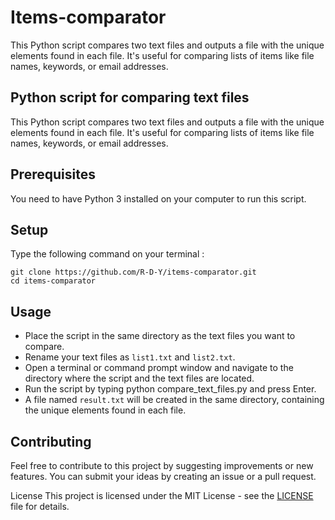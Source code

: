 # Items-comparator
This Python script compares two text files and outputs a file with the unique elements found in each file. It's useful for comparing lists of items like file names, keywords, or email addresses.


## Python script for comparing text files
This Python script compares two text files and outputs a file with the unique elements found in each file. It's useful for comparing lists of items like file names, keywords, or email addresses.

## Prerequisites
You need to have Python 3 installed on your computer to run this script.

## Setup
Type the following command on your terminal :
```plaintext
git clone https://github.com/R-D-Y/items-comparator.git 
cd items-comparator
```

## Usage
- Place the script in the same directory as the text files you want to compare.
- Rename your text files as `list1.txt` and `list2.txt`.
- Open a terminal or command prompt window and navigate to the directory where the script and the text files are located.
- Run the script by typing python compare_text_files.py and press Enter.
- A file named `result.txt` will be created in the same directory, containing the unique elements found in each file.

## Contributing
Feel free to contribute to this project by suggesting improvements or new features. You can submit your ideas by creating an issue or a pull request.

License
This project is licensed under the MIT License - see the [LICENSE](https://github.com/R-D-Y/items-comparator/blob/main/LICENSE.md) file for details.

